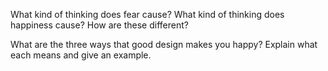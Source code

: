 What kind of thinking does fear cause? What kind of thinking does happiness cause? How are these different?

What are the three ways that good design makes you happy? Explain what each means and give an example.

